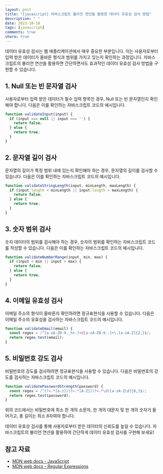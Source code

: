 ```yaml
---
layout: post
title: "[javascript] 자바스크립트 불리언 연산을 활용한 데이터 유효성 검사 방법"
description: " "
date: 2023-10-18
tags: [javascript]
comments: true
share: true
---
```


데이터 유효성 검사는 웹 애플리케이션에서 매우 중요한 부분입니다. 이는 사용자로부터 입력 받은 데이터가 올바른 형식과 범위를 가지고 있는지 확인하는 과정입니다. 자바스크립트의 불리언 연산을 활용하면 간단하면서도 효과적인 데이터 유효성 검사 방법을 구현할 수 있습니다.

## 1. Null 또는 빈 문자열 검사

사용자로부터 입력 받은 데이터가 필수 입력 항목인 경우, Null 또는 빈 문자열인지 확인해야 합니다. 다음은 이를 확인하는 자바스크립트 코드의 예시입니다.

```javascript
function validateInput(input) {
  if (input === null || input === '') {
    return false;
  } else {
    return true;
  }
}
```

## 2. 문자열 길이 검사

문자열의 길이가 특정 범위 내에 있는지 확인해야 하는 경우, 문자열의 길이를 검사할 수 있습니다. 다음은 이를 확인하는 자바스크립트 코드의 예시입니다.

```javascript
function validateStringLength(input, minLength, maxLength) {
  if (input.length < minLength || input.length > maxLength) {
    return false;
  } else {
    return true;
  }
}
```

## 3. 숫자 범위 검사

숫자 데이터의 범위를 검사해야 하는 경우, 숫자의 범위를 확인하는 자바스크립트 코드를 작성할 수 있습니다. 다음은 이를 확인하는 자바스크립트 코드의 예시입니다.

```javascript
function validateNumberRange(input, min, max) {
  if (input < min || input > max) {
    return false;
  } else {
    return true;
  }
}
```

## 4. 이메일 유효성 검사

이메일 주소의 형식이 올바른지 확인하려면 정규표현식을 사용할 수 있습니다. 다음은 이메일 주소의 유효성을 검사하는 자바스크립트 코드의 예시입니다.

```javascript
function validateEmail(email) {
  const regex = /^[a-zA-Z0-9._%+-]+@[a-zA-Z0-9.-]+\.[a-zA-Z]{2,}$/;
  return regex.test(email);
}
```

## 5. 비밀번호 강도 검사

비밀번호의 강도를 검사하려면 정규표현식을 사용할 수 있습니다. 다음은 비밀번호의 강도를 검사하는 자바스크립트 코드의 예시입니다.

```javascript
function validatePasswordStrength(password) {
  const regex = /^(?=.*[a-z])(?=.*[A-Z])(?=.*\d)[a-zA-Z\d]{8,}$/;
  return regex.test(password);
}
```

위의 코드에서는 비밀번호에 최소 한 개의 소문자, 한 개의 대문자 및 한 개의 숫자가 들어가고, 총 길이는 최소 8자여야 합니다.

데이터 유효성 검사를 통해 사용자로부터 받은 데이터의 신뢰도를 높일 수 있습니다. 자바스크립트의 불리언 연산을 활용하여 간단하게 데이터 유효성 검사를 구현해 보세요!

## 참고 자료

- [MDN web docs - JavaScript](https://developer.mozilla.org/en-US/docs/Web/JavaScript)
- [MDN web docs - Regular Expressions](https://developer.mozilla.org/en-US/docs/Web/JavaScript/Guide/Regular_Expressions)